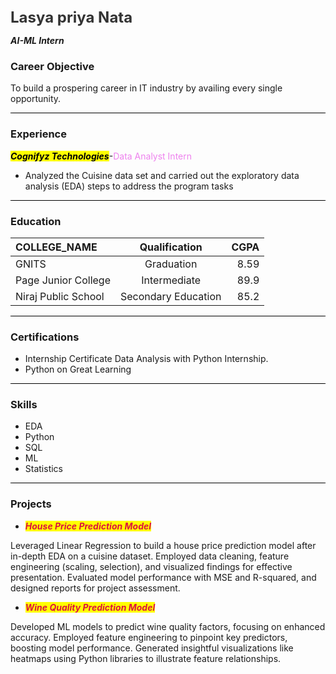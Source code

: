 <div align:center>
<span style="font-weight: bold; font-size: 24px; color: #333;">Lasya priya Nata </span>

<b><i> AI-ML Intern</b></i>

</div>

### Career Objective  
<p>To build a prospering career in IT industry by availing every single opportunity.</p>

<hr style="height:1px; background-color: black; border: none;" >

### Experience
**<mark>_Cognifyz Technologies_**</mark>-<span style="color:violet;">Data Analyst Intern</span>
-  Analyzed the Cuisine data set and carried out the exploratory data analysis (EDA) steps to address the program tasks
<hr style="height:1px; background-color: black; border: none;" />

### Education
| COLLEGE_NAME | Qualification | CGPA |
|:-----------|:------------:|------------:|
| GNITS   |   Graduation  |       8.59       |
| Page Junior College     |   Intermediate   |        89.9
| Niraj Public School     |   Secondary Education  |        85.2
<hr style="height:1px; background-color: black; border: none;" />

### Certifications
* Internship Certificate Data Analysis with Python Internship.
*  Python on Great Learning
<hr style="height:1px; background-color: black; border: none;" />


### Skills
- EDA 
- Python
- SQL
- ML
- Statistics
<hr style="height:1px; background-color: black; border: none;" />


### Projects

* **<mark><span style="color:crimson;">_House Price Prediction Model_</span></mark>**
<p>Leveraged Linear Regression to build a house price prediction model after in-depth EDA on a cuisine dataset. Employed data cleaning, feature engineering (scaling, selection), and visualized findings for effective presentation. Evaluated model performance with MSE and R-squared, and designed reports for project assessment.</p>

* **<mark><span style="color:crimson;">_Wine Quality Prediction Model_</span></mark>**
</p>Developed ML models to predict wine quality factors, focusing on enhanced accuracy. Employed feature engineering to pinpoint key predictors, boosting model performance. Generated insightful visualizations like heatmaps using Python libraries to illustrate feature relationships.</p>
